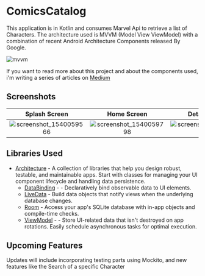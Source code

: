 # ComicsCatalog

This application is in Kotlin and consumes Marvel Api to retrieve a list of Characters.
The architecture used is MVVM (Model View ViewModel) with a combination of recent Android Architecture Components released By Google.


![mvvm](https://user-images.githubusercontent.com/19550736/47259068-57edf780-d49c-11e8-9190-8fb8ff21b052.png)

If you want to read more about this project and about the components used, i'm writing a series of articles on [Medium](https://medium.com/@matteopasotti)

## Screenshots


Splash Screen              |  Home Screen              | Detail Screen             
:-------------------------:|:-------------------------:|:-------------------------:
![screenshot_1540059566](https://user-images.githubusercontent.com/19550736/47259272-f5e2c180-d49e-11e8-9ac6-e25220368147.png)  |  ![screenshot_1540059798](https://user-images.githubusercontent.com/19550736/47259175-ca130c00-d49d-11e8-9c94-2680db3dd1b1.png) |![screenshot_1540059643](https://user-images.githubusercontent.com/19550736/47259265-e6fc0f00-d49e-11e8-86a2-2051194c0286.png)

## Libraries Used

* [Architecture](https://developer.android.com/jetpack/arch/) - A collection of libraries that help you design robust, testable, and maintainable apps. Start with classes for managing your UI component lifecycle and handling data persistence.
  * [DataBinding](https://developer.android.com/topic/libraries/data-binding/) - - Declaratively bind observable data to UI elements.
  * [LiveData](https://developer.android.com/topic/libraries/architecture/livedata) - Build data objects that notify views when the underlying database changes.
  * [Room](https://developer.android.com/topic/libraries/architecture/room) - Access your app's SQLite database with in-app objects and compile-time checks.
  * [ViewModel](https://developer.android.com/topic/libraries/architecture/viewmodel) - - Store UI-related data that isn't destroyed on app rotations. Easily schedule asynchronous tasks for optimal execution.
  
 ## Upcoming Features
 
 Updates will include incorporating testing parts using Mockito, and new features like the Search of a specific Character
